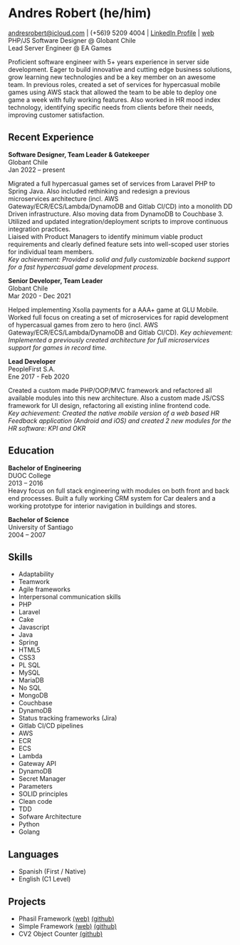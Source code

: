 # Andres Robert (he/him)

andresrobert@icloud.com | (+56)9 5209 4004 | [LinkedIn Profile](https://www.linkedin.com/in/andresrobert) | [web](https://andresrobert.github.io/me/)
PHP/JS Software Designer @ Globant Chile  
Lead Server Engineer @ EA Games

Proficient software engineer with 5+ years experience in server side development. Eager to build innovative and cutting edge business solutions, grow learning new technologies and be a key member on an awesome team. In previous roles, created a set of services for hypercasual mobile games using AWS stack that allowed the team to be able to deploy one game a week with fully working features. Also worked in HR mood index technology, identifying specific needs from clients before their needs, improving customer satisfaction.

## Recent Experience

**Software Designer, Team Leader & Gatekeeper**    
Globant Chile    
Jan 2022 – present    

Migrated a full hypercasual games set of services from Laravel PHP to Spring Java. Also included rethinking and redesign a previous microservices architecture (incl. AWS Gateway/ECR/ECS/Lambda/DynamoDB and Gitlab CI/CD) into a monolith DD Driven infrastructure. Also moving data from DynamoDB to Couchbase 3.    
Utilized and updated integration/deployment scripts to improve continuous integration practices.    
Liaised with Product Managers to identify minimum viable product requirements and clearly defined feature sets into well-scoped user stories for individual team members.    
_Key achievement: Provided a solid and fully customizable backend support for a fast hypercasual game development process._

**Senior Developer, Team Leader**    
Globant Chile    
Mar 2020 - Dec 2021

Helped implementing Xsolla payments for a AAA+ game at GLU Mobile. Worked full focus on creating a set of microservices for rapid development of hypercasual games from zero to hero (incl. AWS Gateway/ECR/ECS/Lambda/DynamoDB and Gitlab CI/CD).
_Key achievement: Implemented a previously created architecture for full microservices support for games in record time._

**Lead Developer**    
PeopleFirst S.A.    
Ene 2017 - Feb 2020

Created a custom made PHP/OOP/MVC framework and refactored all available modules into this new architecture. Also a custom made JS/CSS framework for UI design, refactoring all existing inline frontend code.    
_Key achievement: Created the native mobile version of a web based HR Feedback application (Android and iOS) and created 2 new modules for the HR software: KPI and OKR_

## Education
 
**Bachelor of Engineering**    
DUOC College    
2013 – 2016    
Heavy focus on full stack engineering with modules on both front and back end processes.
Built a fully working CRM system for Car dealers and a working prototype for interior navigation in buildings and stores.

**Bachelor of Science**    
University of Santiago    
2004 – 2007    

## Skills
 
- Adaptability
- Teamwork
- Agile frameworks
- Interpersonal communication skills
- PHP
- Laravel
- Cake
- Javascript
- Java
- Spring
- HTML5
- CSS3
- PL SQL
- MySQL
- MariaDB
- No SQL
- MongoDB
- Couchbase
- DynamoDB
- Status tracking frameworks (Jira)
- Gitlab CI/CD pipelines
- AWS
- ECR
- ECS
- Lambda
- Gateway API
- DynamoDB
- Secret Manager
- Parameters
- SOLID principles
- Clean code
- TDD
- Sofware Architecture
- Python
- Golang
 
## Languages
 
- Spanish (First / Native)
- English (C1 Level)

## Projects

- Phasil Framework [(web)](https://andresrobert.github.io/Phasil-Framework/) [(github)](https://github.com/AndresRobert/phasil-framework)
- Simple Framework [(web)](https://andresrobert.github.io/Simple-Framework/) [(github)](https://github.com/AndresRobert/simple-framework)
- CV2 Object Counter [(github)](https://github.com/AndresRobert/cv2-objectCountExample)
